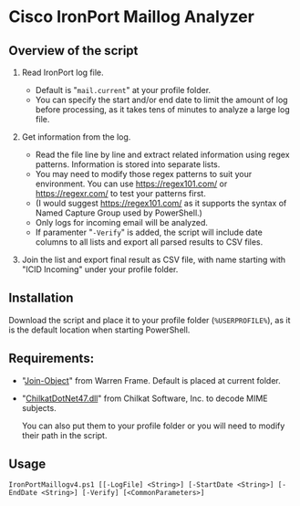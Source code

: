 # Cisco IronPort Maillog Analyzer
 


## Overview of the script

1. Read IronPort log file.
	- Default is "`mail.current`" at your profile folder.
	- You can specify the start and/or end date to limit the amount of log before processing, as it takes tens of minutes to analyze a large log file.

2. Get information from the log.
	- Read the file line by line and extract related information using regex patterns. Information is stored into separate lists.
	- You may need to modify those regex patterns to suit your environment. You can use https://regex101.com/ or https://regexr.com/ to test your patterns first.
	- (I would suggest https://regex101.com/ as it supports the syntax of Named Capture Group used by PowerShell.)
	- Only logs for incoming email will be analyzed.
	- If paramenter "`-Verify`" is added, the script will include date columns to all lists and export all parsed results to CSV files.

3. Join the list and export final result as CSV file, with name starting with "ICID Incoming" under your profile folder.


## Installation

Download the script and place it to your profile folder (`%USERPROFILE%`), as it is the default location when starting PowerShell.

## Requirements:
* "[Join-Object](http://ramblingcookiemonster.github.io/Join-Object/)" from Warren Frame. Default is placed at current folder.
* "[ChilkatDotNet47.dll](http://www.chilkatsoft.com/x64_Framework47.asp)" from Chilkat Software, Inc. to decode MIME subjects.

	You can also put them to your profile folder or you will need to modify their path in the script.


## Usage

```
IronPortMaillogv4.ps1 [[-LogFile] <String>] [-StartDate <String>] [-EndDate <String>] [-Verify] [<CommonParameters>]
```

